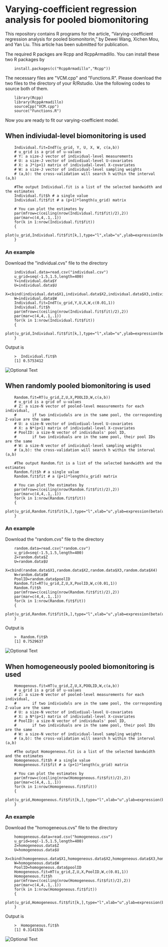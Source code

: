 # Varying-coefficient regression analysis for pooled biomonitoring

This repository contains R programs for the article, “Varying-coefficient regression analysis for pooled biomonitorin,” by Dewei Wang, Xichen Mou, and Yan Liu. This article has been submitted for publication.

The required R packges are Rcpp and RcppArmadillo. You can install these two R packages by

        install.packages(c("RcppArmadillo","Rcpp"))
        
The necessary files are "VCM.cpp" and "Functions.R". Please download the two files to the directory of your R/Rstudio. Use the following codes to source both of them.

        library(Rcpp)
        library(RcppArmadillo)
        sourceCpp("VCM.cpp")
        source("Functions.R")
        
Now you are ready to fit our varying-coefficient model.

## When indiviudal-level biomonitoring is used

        Individual.fit=IndT(u_grid, Y, U, X, W, c(a,b))
        # u_grid is a grid of u-values
        # Y: a size-J vector of individual-level measurements
        # U: a size-J vector of indivdiual-level U-covariates
        # X: a J*(p+1) matrix of indiviudal-level X-covariates
        # W: a size-J vector of individual-level sampling weights
        # (a,b): the cross-validation will search h within the interval (a,b)
        
        #The output Individual.fit is a list of the selected bandwidth and the estimates
        Individual.fit$h # a single value
        Individual.fit$fit # a (p+1)*length(u_grid) matrix
        
        # You can plot the estimates by 
        par(mfrow=c(ceiling(nrow(Individual.fit$fit)/2),2))
        par(mar=c(4,4,.1,.1))
        for(k in 1:nrow(Individual.fit$fit))
        {
                plot(u_grid,Individual.fit$fit[k,],type="l",xlab="u",ylab=expression(beta(u)))
        }
### An example
Download the "individual.cvs" file to the directory

        individual.data=read.csv("individual.csv")
        u_grid=seq(-1.5,1.5,length=400)
        Y=individual.data$Y
        U=individual.data$U
        X=cbind(individual.data$X1,individual.data$X2,individual.data$X3,individual.data$X4)
        W=individual.data$W
        Individual.fit=IndT(u_grid,Y,U,X,W,c(0.01,1))
        Individual.fit$h
        par(mfrow=c(ceiling(nrow(Individual.fit$fit)/2),2))
        par(mar=c(4,4,.1,.1))
        for(k in 1:nrow(Individual.fit$fit))
        {
                plot(u_grid,Individual.fit$fit[k,],type="l",xlab="u",ylab=expression(beta(u)))
        }

Output is

        >  Individual.fit$h
        [1] 0.5753412
        
![Optional Text](../master/individual.png)
     
## When randomly pooled biomonitoring is used

        Random.fit=RT(u_grid,Z,U,X,POOLID,W,c(a,b))
        # u_grid is a grid of u-values
        # Z: a size-N vector of pooled-level measurements for each individual,
        #       if two indiviudals are in the same pool, the corresponding Z-value are the same
        # U: a size-N vector of indivdiual-level U-covariates
        # X: a N*(p+1) matrix of indiviudal-level X-covariates
        # PoolID: a size-N vector of individuals' pool ID,
        #       if two individuals are in the same pool, their pool IDs are the same
        # W: a size-N vector of individual-level sampling weights
        # (a,b): the cross-validation will search h within the interval (a,b)
        
        #The output Random.fit is a list of the selected bandwidth and the estimates
        Random.fit$h # a single value
        Random.fit$fit # a (p+1)*length(u_grid) matrix
        
        # You can plot the estimates by 
        par(mfrow=c(ceiling(nrow(Random.fit$fit)/2),2))
        par(mar=c(4,4,.1,.1))
        for(k in 1:nrow(Random.fit$fit))
        {
                plot(u_grid,Random.fit$fit[k,],type="l",xlab="u",ylab=expression(beta(u)))
        }
        
### An example
Download the "random.cvs" file to the directory

        random.data=read.csv("random.csv")
        u_grid=seq(-1.5,1.5,length=400)
        Z=random.data$Z
        U=random.data$U
        X=cbind(random.data$X1,random.data$X2,random.data$X3,random.data$X4)
        W=random.data$W
        PoolID=random.data$poolID
        Random.fit=RT(u_grid,Z,U,X,PoolID,W,c(0.01,1))
        Random.fit$h
        par(mfrow=c(ceiling(nrow(Random.fit$fit)/2),2))
        par(mar=c(4,4,.1,.1))
        for(k in 1:nrow(Random.fit$fit))
        {
                plot(u_grid,Random.fit$fit[k,],type="l",xlab="u",ylab=expression(beta(u)))
        }

Output is

        >  Random.fit$h
        [1] 0.7529637
        
![Optional Text](../master/random.png)
        
## When homogeneously pooled biomonitoring is used

        Homogenous.fit=HT(u_grid,Z,U,X,POOLID,W,c(a,b))
        # u_grid is a grid of u-values
        # Z: a size-N vector of pooled-level measurements for each individual,
        #       if two indiviudals are in the same pool, the corresponding Z-value are the same
        # U: a size-N vector of indivdiual-level U-covariates
        # X: a N*(p+1) matrix of indiviudal-level X-covariates
        # PoolID: a size-N vector of individuals' pool ID,
        #       if two individuals are in the same pool, their pool IDs are the same
        # W: a size-N vector of individual-level sampling weights
        # (a,b): the cross-validation will search h within the interval (a,b)
        
        #The output Homogeneous.fit is a list of the selected bandwidth and the estimates
        Homogeneous.fit$h # a single value
        Homogeneous.fit$fit # a (p+1)*length(u_grid) matrix
        
        # You can plot the estimates by 
        par(mfrow=c(ceiling(nrow(Homogeneous.fit$fit)/2),2))
        par(mar=c(4,4,.1,.1))
        for(k in 1:nrow(Homogeneous.fit$fit))
        {
                plot(u_grid,Homogeneous.fit$fit[k,],type="l",xlab="u",ylab=expression(beta(u)))
        }
        
### An example
Download the "homogeneous.cvs" file to the directory

        homogeneous.data=read.csv("homogeneous.csv")
        u_grid=seq(-1.5,1.5,length=400)
        Z=homogeneous.data$Z
        U=homogeneous.data$U
        X=cbind(homogeneous.data$X1,homogeneous.data$X2,homogeneous.data$X3,homogeneous.data$X4)
        W=homogeneous.data$W
        PoolID=homogeneous.data$poolID
        Homogeneous.fit=HT(u_grid,Z,U,X,PoolID,W,c(0.01,1))
        Homogeneous.fit$h
        par(mfrow=c(ceiling(nrow(Homogeneous.fit$fit)/2),2))
        par(mar=c(4,4,.1,.1))
        for(k in 1:nrow(Homogeneous.fit$fit))
        {
                plot(u_grid,Homogeneous.fit$fit[k,],type="l",xlab="u",ylab=expression(beta(u)))
        }

Output is

        >  Homogeneous.fit$h
        [1] 0.3141536
        
![Optional Text](../master/homogeneous.png)
